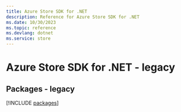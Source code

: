 ```yaml
---
title: Azure Store SDK for .NET
description: Reference for Azure Store SDK for .NET
ms.date: 10/30/2023
ms.topic: reference
ms.devlang: dotnet
ms.service: store
---
```

# Azure Store SDK for .NET - legacy
## Packages - legacy
[!INCLUDE [packages](store-index.md)]